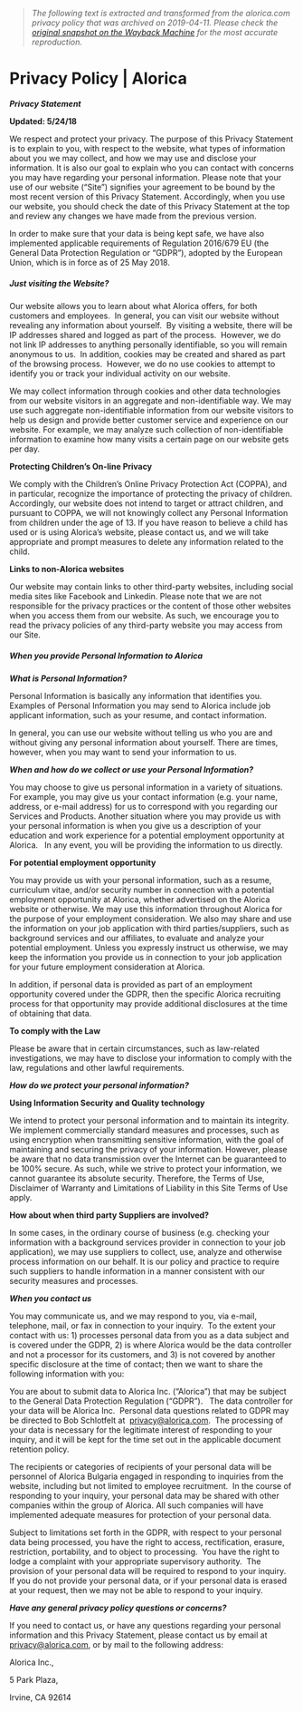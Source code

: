 > *The following text is extracted and transformed from the alorica.com privacy policy that was archived on 2019-04-11. Please check the [original snapshot on the Wayback Machine](https://web.archive.org/web/20190411055918id_/https%3A//www.alorica.com/privacy-policy) for the most accurate reproduction.*

# Privacy Policy | Alorica

**_Privacy Statement_**

**Updated: 5/24/18**

We respect and protect your privacy. The purpose of this Privacy Statement is to explain to you, with respect to the website, what types of information about you we may collect, and how we may use and disclose your information. It is also our goal to explain who you can contact with concerns you may have regarding your personal information. Please note that your use of our website (“Site”) signifies your agreement to be bound by the most recent version of this Privacy Statement. Accordingly, when you use our website, you should check the date of this Privacy Statement at the top and review any changes we have made from the previous version.

In order to make sure that your data is being kept safe, we have also implemented applicable requirements of Regulation 2016/679 EU (the General Data Protection Regulation or “GDPR”), adopted by the European Union, which is in force as of 25 May 2018.

##### Just visiting the Website?

Our website allows you to learn about what Alorica offers, for both customers and employees.  In general, you can visit our website without revealing any information about yourself.  By visiting a website, there will be IP addresses shared and logged as part of the process.  However, we do not link IP addresses to anything personally identifiable, so you will remain anonymous to us.  In addition, cookies may be created and shared as part of the browsing process.  However, we do no use cookies to attempt to identify you or track your individual activity on our website.

We may collect information through cookies and other data technologies from our website visitors in an aggregate and non-identifiable way. We may use such aggregate non-identifiable information from our website visitors to help us design and provide better customer service and experience on our website. For example, we may analyze such collection of non-identifiable information to examine how many visits a certain page on our website gets per day.

**Protecting Children’s On-line Privacy**

We comply with the Children’s Online Privacy Protection Act (COPPA), and in particular, recognize the importance of protecting the privacy of children. Accordingly, our website does not intend to target or attract children, and pursuant to COPPA, we will not knowingly collect any Personal Information from children under the age of 13. If you have reason to believe a child has used or is using Alorica’s website, please contact us, and we will take appropriate and prompt measures to delete any information related to the child.

**Links to non-Alorica websites**

Our website may contain links to other third-party websites, including social media sites like Facebook and Linkedin. Please note that we are not responsible for the privacy practices or the content of those other websites when you access them from our website. As such, we encourage you to read the privacy policies of any third-party website you may access from our Site.

##### When you provide Personal Information to Alorica

**_What is Personal Information?_**

Personal Information is basically any information that identifies you. Examples of Personal Information you may send to Alorica include job applicant information, such as your resume, and contact information.

In general, you can use our website without telling us who you are and without giving any personal information about yourself. There are times, however, when you may want to send your information to us.

**_When and how do we collect or use your Personal Information?_**

You may choose to give us personal information in a variety of situations. For example, you may give us your contact information (e.g. your name, address, or e-mail address) for us to correspond with you regarding our Services and Products. Another situation where you may provide us with your personal information is when you give us a description of your education and work experience for a potential employment opportunity at Alorica.   In any event, you will be providing the information to us directly.

**For potential employment opportunity**

You may provide us with your personal information, such as a resume, curriculum vitae, and/or security number in connection with a potential employment opportunity at Alorica, whether advertised on the Alorica website or otherwise. We may use this information throughout Alorica for the purpose of your employment consideration. We also may share and use the information on your job application with third parties/suppliers, such as background services and our affiliates, to evaluate and analyze your potential employment. Unless you expressly instruct us otherwise, we may keep the information you provide us in connection to your job application for your future employment consideration at Alorica.

In addition, if personal data is provided as part of an employment opportunity covered under the GDPR, then the specific Alorica recruiting process for that opportunity may provide additional disclosures at the time of obtaining that data.

**To comply with the Law**

Please be aware that in certain circumstances, such as law-related investigations, we may have to disclose your information to comply with the law, regulations and other lawful requirements.

**_How do we protect your personal information?_**

**Using Information Security and Quality technology**

We intend to protect your personal information and to maintain its integrity. We implement commercially standard measures and processes, such as using encryption when transmitting sensitive information, with the goal of maintaining and securing the privacy of your information. However, please be aware that no data transmission over the Internet can be guaranteed to be 100% secure. As such, while we strive to protect your information, we cannot guarantee its absolute security. Therefore, the Terms of Use, Disclaimer of Warranty and Limitations of Liability in this Site Terms of Use apply.

**How about when third party Suppliers are involved?**

In some cases, in the ordinary course of business (e.g. checking your information with a background services provider in connection to your job application), we may use suppliers to collect, use, analyze and otherwise process information on our behalf. It is our policy and practice to require such suppliers to handle information in a manner consistent with our security measures and processes.

**_When you contact us_**

You may communicate us, and we may respond to you, via e-mail, telephone, mail, or fax in connection to your inquiry.  To the extent your contact with us: 1) processes personal data from you as a data subject and is covered under the GDPR, 2) is where Alorica would be the data controller and not a processor for its customers, and 3) is not covered by another specific disclosure at the time of contact; then we want to share the following information with you:

You are about to submit data to Alorica Inc. (“Alorica”) that may be subject to the General Data Protection Regulation (“GDPR”).   The data controller for your data will be Alorica Inc.  Personal data questions related to GDPR may be directed to Bob Schlotfelt at  [privacy@alorica.com](mailto:privacy@alorica.com).  The processing of your data is necessary for the legitimate interest of responding to your inquiry, and it will be kept for the time set out in the applicable document retention policy.

The recipients or categories of recipients of your personal data will be personnel of Alorica Bulgaria engaged in responding to inquiries from the website, including but not limited to employee recruitment.  In the course of responding to your inquiry, your personal data may be shared with other companies within the group of Alorica. All such companies will have implemented adequate measures for protection of your personal data.

Subject to limitations set forth in the GDPR, with respect to your personal data being processed, you have the right to access, rectification, erasure, restriction, portability, and to object to processing.  You have the right to lodge a complaint with your appropriate supervisory authority.  The provision of your personal data will be required to respond to your inquiry.  If you do not provide your personal data, or if your personal data is erased at your request, then we may not be able to respond to your inquiry.

**_Have any general privacy policy questions or concerns?_**

If you need to contact us, or have any questions regarding your personal information and this Privacy Statement, please contact us by email at privacy@alorica.com, or by mail to the following address:

Alorica Inc.,

5 Park Plaza,

Irvine, CA 92614
